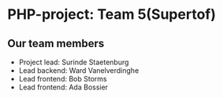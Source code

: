 # PHP-project: Team 5(Supertof)

## Our team members
- Project lead: Surinde Staetenburg
- Lead backend: Ward Vanelverdinghe
- Lead frontend: Bob Storms
- Lead frontend: Ada Bossier